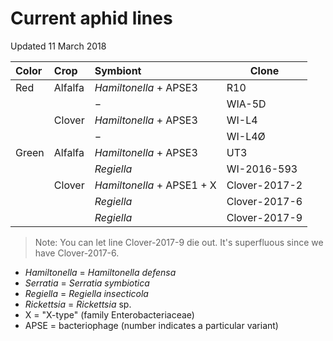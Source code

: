 # Current aphid lines

Updated 11 March 2018


| Color | Crop    | Symbiont                   | Clone         |
|:------|:--------|:---------------------------|---------------|
| Red   | Alfalfa | *Hamiltonella* + APSE3     | R10           |
|       |         | −                          | WIA-5D        |
|       | Clover  | *Hamiltonella* + APSE3     | WI-L4         |
|       |         | −                          | WI-L4Ø        |
| Green | Alfalfa | *Hamiltonella* + APSE3     | UT3           |
|       |         | *Regiella*                 | WI-2016-593   |
|       | Clover  | *Hamiltonella* + APSE1 + X | Clover-2017-2 |
|       |         | *Regiella*                 | Clover-2017-6 |
|       |         | *Regiella*                 | Clover-2017-9 |


> Note: You can let line Clover-2017-9 die out.
> It's superfluous since we have Clover-2017-6.


- *Hamiltonella* = *Hamiltonella defensa*
- *Serratia* = *Serratia symbiotica*
- *Regiella* = *Regiella insecticola*
- *Rickettsia* = *Rickettsia* sp.
- X = "X-type" (family Enterobacteriaceae)
- APSE = bacteriophage (number indicates a particular variant)
